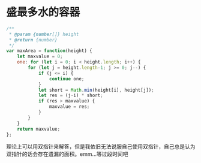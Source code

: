 # 盛最多水的容器

```javascript
/**
 * @param {number[]} height
 * @return {number}
 */
var maxArea = function(height) {
    let maxvalue = 0;
    one: for (let i = 0; i < height.length; i++) {
        for (let j = height.length-1; j >= 0; j--) {
            if (j <= i) {
                continue one;
            }
            let short = Math.min(height[i], height[j]);
            let res = (j-i) * short;
            if (res > maxvalue) {
                maxvalue = res;
            }
        }
    }
    return maxvalue;
};
```

理论上可以用双指针来解答，但是我依旧无法说服自己使用双指针，自己总是认为双指针的话会存在遗漏的面积。emm...等过段时间吧